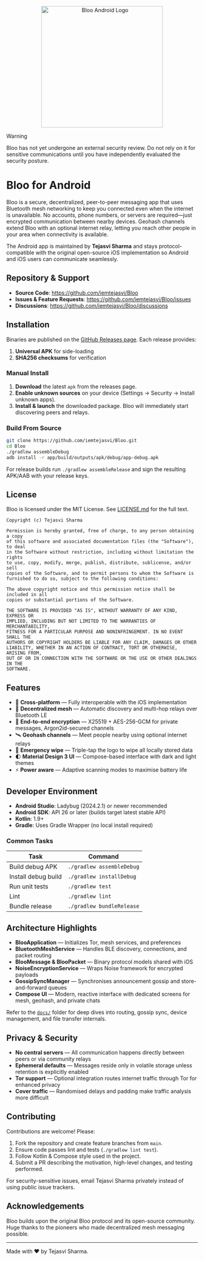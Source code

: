 <p align="center">
    <img src="https://github.com/user-attachments/assets/188c42f8-d249-4a72-b27a-e2b4f10a00a8" alt="Bloo Android Logo" width="320">
</p>

> [!WARNING]
> Bloo has not yet undergone an external security review. Do not rely on it for sensitive communications until you have independently evaluated the security posture.

# Bloo for Android

Bloo is a secure, decentralized, peer-to-peer messaging app that uses Bluetooth mesh networking to keep you connected even when the internet is unavailable. No accounts, phone numbers, or servers are required—just encrypted communication between nearby devices. Geohash channels extend Bloo with an optional internet relay, letting you reach other people in your area when connectivity is available.

The Android app is maintained by **Tejasvi Sharma** and stays protocol-compatible with the original open-source iOS implementation so Android and iOS users can communicate seamlessly.

## Repository & Support

- **Source Code**: <https://github.com/iemtejasvi/Bloo>
- **Issues & Feature Requests**: <https://github.com/iemtejasvi/Bloo/issues>
- **Discussions**: <https://github.com/iemtejasvi/Bloo/discussions>

## Installation

Binaries are published on the [GitHub Releases page](https://github.com/iemtejasvi/Bloo/releases). Each release provides:

1. **Universal APK** for side-loading
2. **SHA256 checksums** for verification

### Manual Install

1. **Download** the latest `apk` from the releases page.
2. **Enable unknown sources** on your device (Settings → Security → Install unknown apps).
3. **Install & launch** the downloaded package. Bloo will immediately start discovering peers and relays.

### Build From Source

```bash
git clone https://github.com/iemtejasvi/Bloo.git
cd Bloo
./gradlew assembleDebug
adb install -r app/build/outputs/apk/debug/app-debug.apk
```

For release builds run `./gradlew assembleRelease` and sign the resulting APK/AAB with your release keys.

## License

Bloo is licensed under the MIT License. See [LICENSE.md](LICENSE.md) for the full text.

```
Copyright (c) Tejasvi Sharma

Permission is hereby granted, free of charge, to any person obtaining a copy
of this software and associated documentation files (the "Software"), to deal
in the Software without restriction, including without limitation the rights
to use, copy, modify, merge, publish, distribute, sublicense, and/or sell
copies of the Software, and to permit persons to whom the Software is
furnished to do so, subject to the following conditions:

The above copyright notice and this permission notice shall be included in all
copies or substantial portions of the Software.

THE SOFTWARE IS PROVIDED "AS IS", WITHOUT WARRANTY OF ANY KIND, EXPRESS OR
IMPLIED, INCLUDING BUT NOT LIMITED TO THE WARRANTIES OF MERCHANTABILITY,
FITNESS FOR A PARTICULAR PURPOSE AND NONINFRINGEMENT. IN NO EVENT SHALL THE
AUTHORS OR COPYRIGHT HOLDERS BE LIABLE FOR ANY CLAIM, DAMAGES OR OTHER
LIABILITY, WHETHER IN AN ACTION OF CONTRACT, TORT OR OTHERWISE, ARISING FROM,
OUT OF OR IN CONNECTION WITH THE SOFTWARE OR THE USE OR OTHER DEALINGS IN THE
SOFTWARE.
```

## Features

- 🔗 **Cross-platform** — Fully interoperable with the iOS implementation
- 📡 **Decentralized mesh** — Automatic discovery and multi-hop relays over Bluetooth LE
- 🔐 **End-to-end encryption** — X25519 + AES-256-GCM for private messages, Argon2id-secured channels
- 🛰️ **Geohash channels** — Meet people nearby using optional internet relays
- 🧹 **Emergency wipe** — Triple-tap the logo to wipe all locally stored data
- 🌓 **Material Design 3 UI** — Compose-based interface with dark and light themes
- ⚡ **Power aware** — Adaptive scanning modes to maximise battery life

## Developer Environment

- **Android Studio**: Ladybug (2024.2.1) or newer recommended
- **Android SDK**: API 26 or later (builds target latest stable API)
- **Kotlin**: 1.9+
- **Gradle**: Uses Gradle Wrapper (no local install required)

### Common Tasks

| Task | Command |
| --- | --- |
| Build debug APK | `./gradlew assembleDebug` |
| Install debug build | `./gradlew installDebug` |
| Run unit tests | `./gradlew test` |
| Lint | `./gradlew lint` |
| Bundle release | `./gradlew bundleRelease` |

## Architecture Highlights

- **BlooApplication** — Initializes Tor, mesh services, and preferences
- **BluetoothMeshService** — Handles BLE discovery, connections, and packet routing
- **BlooMessage & BlooPacket** — Binary protocol models shared with iOS
- **NoiseEncryptionService** — Wraps Noise framework for encrypted payloads
- **GossipSyncManager** — Synchronises announcement gossip and store-and-forward queues
- **Compose UI** — Modern, reactive interface with dedicated screens for mesh, geohash, and private chats

Refer to the [`docs/`](docs/) folder for deep dives into routing, gossip sync, device management, and file transfer internals.

## Privacy & Security

- **No central servers** — All communication happens directly between peers or via community relays
- **Ephemeral defaults** — Messages reside only in volatile storage unless retention is explicitly enabled
- **Tor support** — Optional integration routes internet traffic through Tor for enhanced privacy
- **Cover traffic** — Randomised delays and padding make traffic analysis more difficult

## Contributing

Contributions are welcome! Please:

1. Fork the repository and create feature branches from `main`.
2. Ensure code passes lint and tests (`./gradlew lint test`).
3. Follow Kotlin & Compose style used in the project.
4. Submit a PR describing the motivation, high-level changes, and testing performed.

For security-sensitive issues, email Tejasvi Sharma privately instead of using public issue trackers.

## Acknowledgements

Bloo builds upon the original Bloo protocol and its open-source community. Huge thanks to the pioneers who made decentralized mesh messaging possible.

---

Made with ❤️ by Tejasvi Sharma.
